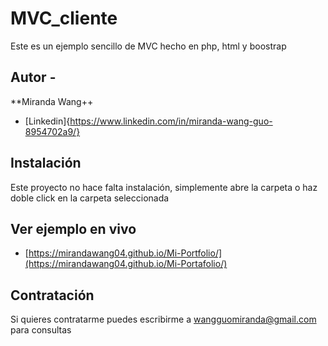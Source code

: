 # MVC_cliente
Este es un ejemplo sencillo de MVC hecho en php, html y boostrap 

## Autor -
**Miranda Wang++
* [Linkedin]{https://www.linkedin.com/in/miranda-wang-guo-8954702a9/}

## Instalación
Este proyecto no hace falta instalación, simplemente abre la carpeta o haz doble click en la carpeta seleccionada

## Ver ejemplo en vivo
* [https://mirandawang04.github.io/Mi-Portfolio/](https://mirandawang04.github.io/Mi-Portafolio/)

## Contratación
Si quieres contratarme puedes escribirme a wangguomiranda@gmail.com para consultas
